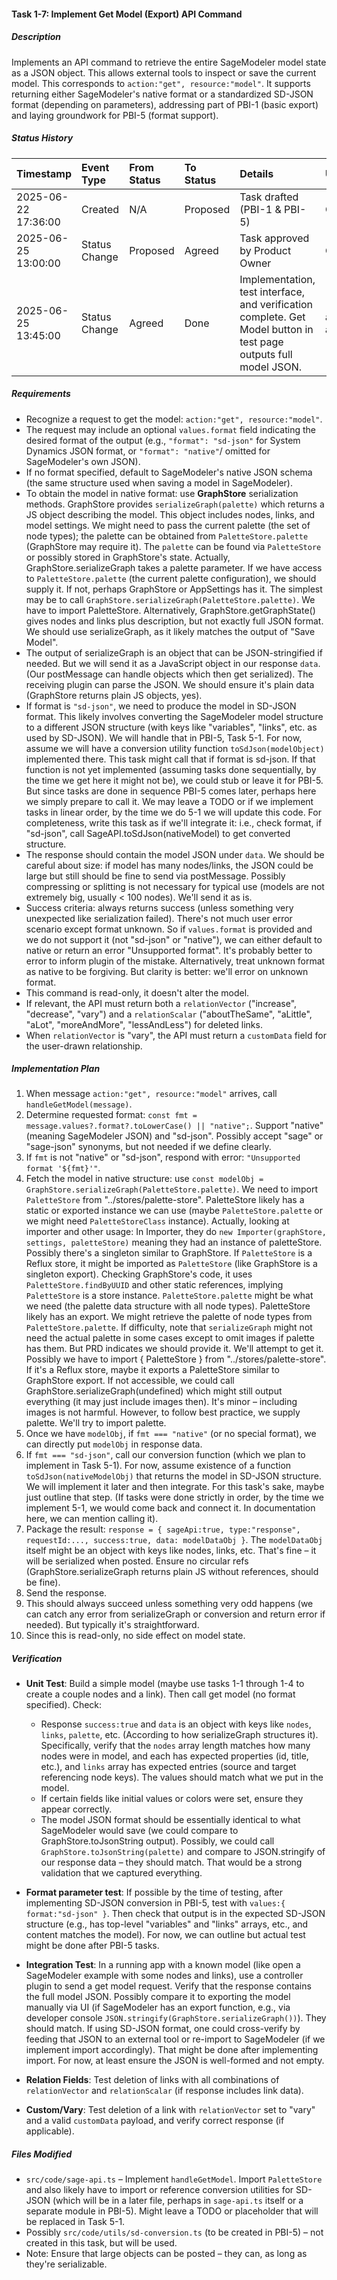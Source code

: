#### Task 1-7: Implement Get Model (Export) API Command

##### Description

Implements an API command to retrieve the entire SageModeler model state as a JSON object. This allows external tools to inspect or save the current model. This corresponds to `action:"get", resource:"model"`. It supports returning either SageModeler's native format or a standardized SD-JSON format (depending on parameters), addressing part of PBI-1 (basic export) and laying groundwork for PBI-5 (format support).

##### Status History

| Timestamp | Event Type | From Status | To Status | Details | User |
| :---- | :---- | :---- | :---- | :---- | :---- |
| 2025-06-22 17:36:00 | Created | N/A | Proposed | Task drafted (PBI-1 & PBI-5) | Chad |
| 2025-06-25 13:00:00 | Status Change | Proposed | Agreed | Task approved by Product Owner | Chad |
| 2025-06-25 13:45:00 | Status Change | Agreed | Done | Implementation, test interface, and verification complete. Get Model button in test page outputs full model JSON. | ai-agent |

##### Requirements

* Recognize a request to get the model: `action:"get", resource:"model"`.  
* The request may include an optional `values.format` field indicating the desired format of the output (e.g., `"format": "sd-json"` for System Dynamics JSON format, or `"format": "native"`/ omitted for SageModeler's own JSON).  
* If no format specified, default to SageModeler's native JSON schema (the same structure used when saving a model in SageModeler).  
* To obtain the model in native format: use **GraphStore** serialization methods. GraphStore provides `serializeGraph(palette)` which returns a JS object describing the model. This object includes nodes, links, and model settings. We might need to pass the current palette (the set of node types); the palette can be obtained from `PaletteStore.palette` (GraphStore may require it). The `palette` can be found via `PaletteStore` or possibly stored in GraphStore's state. Actually, GraphStore.serializeGraph takes a palette parameter. If we have access to `PaletteStore.palette` (the current palette configuration), we should supply it. If not, perhaps GraphStore or AppSettings has it. The simplest may be to call `GraphStore.serializeGraph(PaletteStore.palette)`. We have to import PaletteStore. Alternatively, GraphStore.getGraphState() gives nodes and links plus description, but not exactly full JSON format. We should use serializeGraph, as it likely matches the output of "Save Model".  
* The output of serializeGraph is an object that can be JSON-stringified if needed. But we will send it as a JavaScript object in our response `data`. (Our postMessage can handle objects which then get serialized). The receiving plugin can parse the JSON. We should ensure it's plain data (GraphStore returns plain JS objects, yes).  
* If format is `"sd-json"`, we need to produce the model in SD-JSON format. This likely involves converting the SageModeler model structure to a different JSON structure (with keys like "variables", "links", etc. as used by SD-JSON). We will handle that in PBI-5, Task 5-1. For now, assume we will have a conversion utility function `toSdJson(modelObject)` implemented there. This task might call that if format is sd-json. If that function is not yet implemented (assuming tasks done sequentially, by the time we get here it might not be), we could stub or leave it for PBI-5. But since tasks are done in sequence PBI-5 comes later, perhaps here we simply prepare to call it. We may leave a TODO or if we implement tasks in linear order, by the time we do 5-1 we will update this code. For completeness, write this task as if we'll integrate it: i.e., check format, if "sd-json", call SageAPI.toSdJson(nativeModel) to get converted structure.  
* The response should contain the model JSON under `data`. We should be careful about size: if model has many nodes/links, the JSON could be large but still should be fine to send via postMessage. Possibly compressing or splitting is not necessary for typical use (models are not extremely big, usually \< 100 nodes). We'll send it as is.  
* Success criteria: always returns success (unless something very unexpected like serialization failed). There's not much user error scenario except format unknown. So if `values.format` is provided and we do not support it (not "sd-json" or "native"), we can either default to native or return an error "Unsupported format". It's probably better to error to inform plugin of the mistake. Alternatively, treat unknown format as native to be forgiving. But clarity is better: we'll error on unknown format.  
* This command is read-only, it doesn't alter the model.
* If relevant, the API must return both a `relationVector` ("increase", "decrease", "vary") and a `relationScalar` ("aboutTheSame", "aLittle", "aLot", "moreAndMore", "lessAndLess") for deleted links.
* When `relationVector` is "vary", the API must return a `customData` field for the user-drawn relationship.

##### Implementation Plan

1. When message `action:"get", resource:"model"` arrives, call `handleGetModel(message)`.  
2. Determine requested format: `const fmt = message.values?.format?.toLowerCase() || "native";`. Support "native" (meaning SageModeler JSON) and "sd-json". Possibly accept "sage" or "sage-json" synonyms, but not needed if we define clearly.  
3. If `fmt` is not "native" or "sd-json", respond with error: `"Unsupported format '${fmt}'"`.  
4. Fetch the model in native structure: use `const modelObj = GraphStore.serializeGraph(PaletteStore.palette)`. We need to import `PaletteStore` from "../stores/palette-store". PaletteStore likely has a static or exported instance we can use (maybe `PaletteStore.palette` or we might need `PaletteStoreClass` instance). Actually, looking at importer and other usage: In Importer, they do `new Importer(graphStore, settings, paletteStore)` meaning they had an instance of paletteStore. Possibly there's a singleton similar to GraphStore. If `PaletteStore` is a Reflux store, it might be imported as `PaletteStore` (like GraphStore is a singleton export). Checking GraphStore's code, it uses `PaletteStore.findByUUID` and other static references, implying `PaletteStore` is a store instance. `PaletteStore.palette` might be what we need (the palette data structure with all node types). PaletteStore likely has an export. We might retrieve the palette of node types from `PaletteStore.palette`. If difficulty, note that `serializeGraph` might not need the actual palette in some cases except to omit images if palette has them. But PRD indicates we should provide it. We'll attempt to get it. Possibly we have to import { PaletteStore } from "../stores/palette-store". If it's a Reflux store, maybe it exports a PaletteStore similar to GraphStore export. If not accessible, we could call GraphStore.serializeGraph(undefined) which might still output everything (it may just include images then). It's minor – including images is not harmful. However, to follow best practice, we supply palette. We'll try to import palette.  
5. Once we have `modelObj`, if `fmt === "native"` (or no special format), we can directly put `modelObj` in response data.  
6. If `fmt === "sd-json"`, call our conversion function (which we plan to implement in Task 5-1). For now, assume existence of a function `toSdJson(nativeModelObj)` that returns the model in SD-JSON structure. We will implement it later and then integrate. For this task's sake, maybe just outline that step. (If tasks were done strictly in order, by the time we implement 5-1, we would come back and connect it. In documentation here, we can mention calling it).  
7. Package the result: `response = { sageApi:true, type:"response", requestId:..., success:true, data: modelDataObj }`. The `modelDataObj` itself might be an object with keys like nodes, links, etc. That's fine – it will be serialized when posted. Ensure no circular refs (GraphStore.serializeGraph returns plain JS without references, should be fine).  
8. Send the response.  
9. This should always succeed unless something very odd happens (we can catch any error from serializeGraph or conversion and return error if needed). But typically it's straightforward.  
10. Since this is read-only, no side effect on model state.

##### Verification

* **Unit Test**: Build a simple model (maybe use tasks 1-1 through 1-4 to create a couple nodes and a link). Then call get model (no format specified). Check:  
    
  * Response `success:true` and `data` is an object with keys like `nodes`, `links`, `palette`, etc. (According to how serializeGraph structures it). Specifically, verify that the `nodes` array length matches how many nodes were in model, and each has expected properties (id, title, etc.), and `links` array has expected entries (source and target referencing node keys). The values should match what we put in the model.  
  * If certain fields like initial values or colors were set, ensure they appear correctly.  
  * The model JSON format should be essentially identical to what SageModeler would save (we could compare to GraphStore.toJsonString output). Possibly, we could call `GraphStore.toJsonString(palette)` and compare to JSON.stringify of our response data – they should match. That would be a strong validation that we captured everything.


* **Format parameter test**: If possible by the time of testing, after implementing SD-JSON conversion in PBI-5, test with `values:{ format:"sd-json" }`. Then check that output is in the expected SD-JSON structure (e.g., has top-level "variables" and "links" arrays, etc., and content matches the model). For now, we can outline but actual test might be done after PBI-5 tasks.  
    
* **Integration Test**: In a running app with a known model (like open a SageModeler example with some nodes and links), use a controller plugin to send a get model request. Verify that the response contains the full model JSON. Possibly compare it to exporting the model manually via UI (if SageModeler has an export function, e.g., via developer console `JSON.stringify(GraphStore.serializeGraph())`). They should match. If using SD-JSON format, one could cross-verify by feeding that JSON to an external tool or re-import to SageModeler (if we implement import accordingly). That might be done after implementing import. For now, at least ensure the JSON is well-formed and not empty.

* **Relation Fields**: Test deletion of links with all combinations of `relationVector` and `relationScalar` (if response includes link data).
* **Custom/Vary**: Test deletion of a link with `relationVector` set to "vary" and a valid `customData` payload, and verify correct response (if applicable).

##### Files Modified

* `src/code/sage-api.ts` – Implement `handleGetModel`. Import `PaletteStore` and also likely have to import or reference conversion utilities for SD-JSON (which will be in a later file, perhaps in `sage-api.ts` itself or a separate module in PBI-5). Might leave a TODO or placeholder that will be replaced in Task 5-1.  
* Possibly `src/code/utils/sd-conversion.ts` (to be created in PBI-5) – not created in this task, but will be used.  
* Note: Ensure that large objects can be posted – they can, as long as they're serializable.